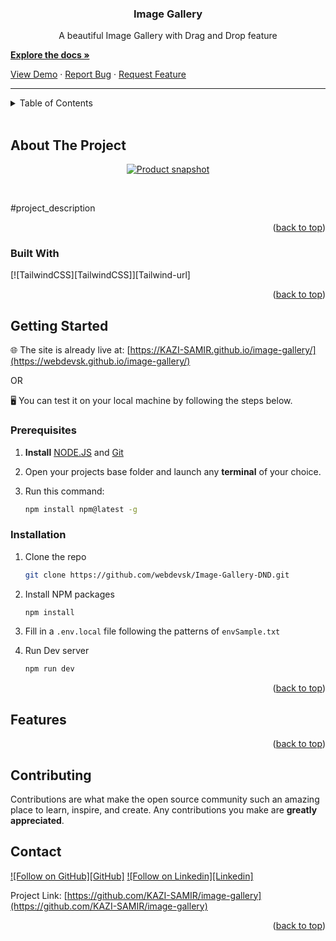 <!-- Replace these using search repo_name, project_title, short_description, project_description, view_demo_link -->
<!-- Prepend a hash # to filter active ones -->
<!-- Improved compatibility of back to top link: See: https://github.com/othneildrew/Best-README-Template/pull/73 -->

<a name="readme-top"></a>

<!-- PROJECT SHIELDS -->
<!--
*** https://www.markdownguide.org/basic-syntax/#reference-style-links
-->
<!-- [![Contributors][contributors-shield]][contributors-url]
[![Forks][forks-shield]][forks-url]
[![Stargazers][stars-shield]][stars-url]
[![Issues][issues-shield]][issues-url]
[![MIT License][license-shield]][license-url]
[![LinkedIn][linkedin-shield]][linkedin-url] -->

<!-- PROJECT LOGO -->
<h3 align="center">Image Gallery</h3>

  <p align="center">
    A beautiful Image Gallery with Drag and Drop feature
    <br />

[**Explore the docs »**](https://github.com/webdevsk/Image-Gallery-DND)

[View Demo](https://webdevsk.github.io/image-gallery/)
· [Report Bug](https://github.com/webdevsk/image-gallery/issues)
· [Request Feature](https://github.com/KAZI-SAMIR/Image-Gallery/issues)
 
  </p>
</div>

---

<!-- TABLE OF CONTENTS -->
<details>
<summary>Table of Contents</summary>
<br />

- [About The Project](#about-the-project)
  - [Built With](#built-with)
- [Getting Started](#getting-started)
  - [Prerequisites](#prerequisites)
  - [Installation](#installation)
- [Features](#features)
- [Contributing](#contributing)
- [License](#license)
- [Contact](#contact)

</details>
<br/>

<!-- ABOUT THE PROJECT -->

## About The Project

<div align="center">

[![Product snapshot](github_assets/snapshot.png)](https://webdevsk.github.io/Image-Gallery-DND/)

</div>
<br/>

#project_description

<p align="right">(<a href="#readme-top">back to top</a>)</p>

### Built With

[![TailwindCSS][TailwindCSS]][Tailwind-url]  

<p align="right">(<a href="#readme-top">back to top</a>)</p>

<!-- GETTING STARTED -->

## Getting Started

🌐 The site is already live at: [https://KAZI-SAMIR.github.io/image-gallery/](https://webdevsk.github.io/image-gallery/)

OR

🖥️ You can test it on your local machine by following the steps below.

### Prerequisites

1. **Install** [NODE.JS](https://nodejs.org/en/download) and [Git](https://git-scm.com/downloads)
1. Open your projects base folder and launch any **terminal** of your choice.
1. Run this command:

   ```sh
   npm install npm@latest -g
   ```

### Installation

<!-- 1. Get a free API Key at [https://example.com](https://example.com) -->

1. Clone the repo

   ```sh
   git clone https://github.com/webdevsk/Image-Gallery-DND.git
   ```

1. Install NPM packages

   ```sh
   npm install
   ```

1. Fill in a `.env.local` file following the patterns of `envSample.txt`

1. Run Dev server

   ```js
   npm run dev
   ```

<p align="right">(<a href="#readme-top">back to top</a>)</p>

<!-- USAGE EXAMPLES -->

## Features

<p align="right">(<a href="#readme-top">back to top</a>)</p>

<!-- ROADMAP -->
<!-- ## Roadmap

- [ ] Feature 1
- [ ] Feature 2
- [ ] Feature 3
    - [ ] Nested Feature

See the [open issues](https://github.com/webdevsk/repo_name/issues) for a full list of proposed features (and known issues).

<p align="right">(<a href="#readme-top">back to top</a>)</p> -->

<!-- CONTRIBUTING -->

## Contributing

Contributions are what make the open source community such an amazing place to learn, inspire, and create. Any contributions you make are **greatly appreciated**.


<!-- CONTACT -->

## Contact

[![Follow on GitHub][GitHub]](https://github.com/KAZI-SAMIR)
[![Follow on Linkedin][Linkedin]][Linkedin-url]

Project Link: [https://github.com/KAZI-SAMIR/image-gallery](https://github.com/KAZI-SAMIR/image-gallery)

<p align="right">(<a href="#readme-top">back to top</a>)</p>

<br/>

<!-- ACKNOWLEDGMENTS -->
<!-- ## Acknowledgments

* []()
* []()
* []()

<p align="right">(<a href="#readme-top">back to top</a>)</p> -->

<!-- MARKDOWN LINKS & IMAGES -->
<!-- https://www.markdownguide.org/basic-syntax/#reference-style-links -->

[Linkedin-url]: https://linkedin.com/in/Kazi-samir
